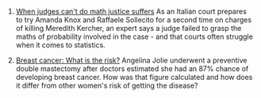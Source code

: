 1. [When judges can't do math justice suffers](http://www.bbc.com/news/magazine-22310186)
As an Italian court prepares to try Amanda Knox and Raffaele Sollecito for a second time on charges of killing Meredith Kercher, an expert says a judge failed to grasp the maths of probability involved in the case - and that courts often struggle when it comes to statistics.

2. [Breast cancer: What is the risk?](http://www.bbc.com/news/magazine-22570274)
Angelina Jolie underwent a preventive double mastectomy after doctors estimated she had an 87% chance of developing breast cancer. How was that figure calculated and how does it differ from other women's risk of getting the disease?
